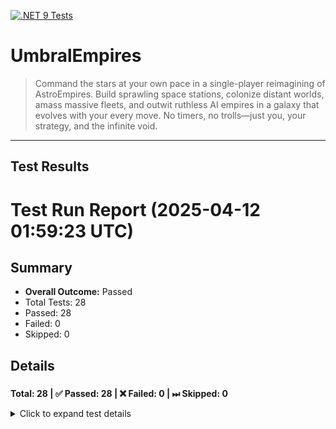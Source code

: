 [![.NET 9 Tests](https://github.com/jamesphenry/UmbralEmpires/actions/workflows/dotnet-desktop.yml/badge.svg)](https://github.com/jamesphenry/UmbralEmpires/actions/workflows/dotnet-desktop.yml)

# UmbralEmpires
>Command the stars at your own pace in a single-player reimagining of AstroEmpires. Build sprawling space stations, colonize distant worlds, amass massive fleets, and outwit ruthless AI empires in a galaxy that evolves with your every move. No timers, no trolls—just you, your strategy, and the infinite void.
---
## Test Results

<!-- TEST-RESULTS-START -->
# Test Run Report (2025-04-12 01:59:23 UTC)

## Summary
* **Overall Outcome:** Passed
* Total Tests: 28
* Passed: 28
* Failed: 0
* Skipped: 0

## Details

### [](#)
**Total: 28 | ✅ Passed: 28 | ❌ Failed: 0 | ⏭ Skipped: 0**
<details><summary>Click to expand test details</summary>

| Test Name | Outcome | Duration (ms) | Error Message |
|-----------|---------|---------------|----------------|
| LoadAllDefinitions_Should_Load_RequiresTechnology_List | Passed | 0 | - |
| Should_Return_Empty_Lists_For_Empty_Input_Json | Passed | 0 | - |
| LoadAllDefinitions_Should_Skip_Object_With_Missing_Name | Passed | 0 | - |
| LoadAllDefinitions_Should_Load_Single_Simple_Structure | Passed | 0 | - |
| LoadAllDefinitions_Should_Load_BaseResearchBonus | Passed | 0 | - |
| Should_Load_Single_Simple_Technology | Passed | 0 | - |
| LoadAllDefinitions_Should_Load_IsAdvanced_Flag | Passed | 0 | - |
| LoadAllDefinitions_Should_Load_UsesMetal_Flag | Passed | 0 | - |
| LoadAllDefinitions_Should_Load_AddsPopCapacityByFertility_Flag | Passed | 0 | - |
| LoadAllDefinitions_Should_Load_Single_Simple_Technology | Passed | 0 | - |
| LoadAllDefinitions_Should_Load_Multiple_Simple_Structures | Passed | 0 | - |
| LoadAllDefinitions_Should_Load_PopulationRequirementPerLevel | Passed | 0 | - |
| LoadAllDefinitions_Should_Load_EconomyBonus | Passed | 0 | - |
| LoadAllDefinitions_Should_Load_AreaCapacityBonus | Passed | 0 | - |
| LoadAllDefinitions_Should_Load_BaseProductionBonus | Passed | 0 | - |
| Should_Throw_Exception_For_Invalid_Json | Passed | 0 | - |
| LoadAllDefinitions_Should_Load_AreaRequirementPerLevel | Passed | 0 | - |
| LoadAllDefinitions_Should_Load_UsesCrystal_Flag | Passed | 0 | - |
| LoadAllDefinitions_Should_Skip_Object_With_Negative_Cost | Passed | 0 | - |
| Should_Ignore_Extra_Json_Properties | Passed | 0 | - |
| LoadAllDefinitions_Should_Load_EnergyRequirementPerLevel | Passed | 0 | - |
| LoadAllDefinitions_Should_Load_IncreasesAstroFertility_Flag | Passed | 0 | - |
| LoadAllDefinitions_Should_Load_UsesGas_Flag | Passed | 0 | - |
| Should_Skip_Technology_With_Negative_Cost | Passed | 0 | - |
| LoadAllDefinitions_Should_Load_BaseConstructionBonus | Passed | 0 | - |
| Should_Load_Technology_With_Prerequisites | Passed | 0 | - |
| LoadAllDefinitions_Should_Skip_Object_With_Missing_Id | Passed | 0 | - |
| LoadAllDefinitions_Should_Load_UsesSolar_Flag | Passed | 0 | - |

</details>

<!-- TEST-RESULTS-END -->

